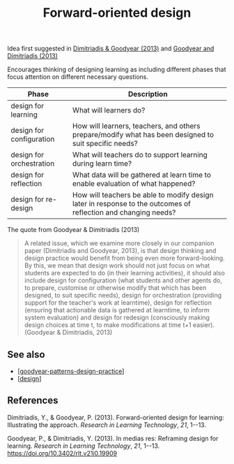 ﻿---
title: Forward-oriented design
---
Idea first suggested in [Dimitriadis & Goodyear (2013)](https://petergoodyear.files.wordpress.com/2017/07/dimitriadis-goodyear-2013-forward-oriented-design.pdf) and [Goodyear and Dimitriadis (2013)](https://petergoodyear.files.wordpress.com/2017/07/goodyear-dimitriadis-2013-in-medias-res.pdf)

Encourages thinking of designing learning as including different phases that focus attention on different necessary questions.

| Phase | Description |
| --- | --- |
| design for learning| What will learners do? |
| design for configuration | How will learners, teachers, and others prepare/modify what has been designed to suit specific needs? |
| design for orchestration | What will teachers do to support learning during learn time? |
| design for reflection | What data will be gathered at learn time to enable evaluation of what happened? | 
| design for re-design | How will teachers be able to modify design later in response to the outcomes of reflection and changing needs? |


The quote from Goodyear & Dimitriadis (2013)

> A related issue, which we examine more closely in our companion paper (Dimitriadis and Goodyear, 2013), is that design thinking and design practice would benefit from being even more forward-looking. By this, we mean that design work should not just focus on what students are expected to do (in their learning activities), it should also include design for configuration (what students and other agents do, to prepare, customise or otherwise modify that which has been designed, to suit specific needs), design for orchestration (providing support for the teacher's work at learntime), design for reflection (ensuring that actionable data is gathered at learntime, to inform system evaluation) and design for redesign (consciously making design choices at time t, to make modifications at time t+1 easier). (Goodyear & Dimitriadis, 2013)

## See also

- [[goodyear-patterns-design-practice]]
- [[design]]



## References

Dimitriadis, Y., & Goodyear, P. (2013). Forward-oriented design for learning: Illustrating the approach. *Research in Learning Technology*, *21*, 1--13.

Goodyear, P., & Dimitriadis, Y. (2013). In medias res: Reframing design for learning. *Research in Learning Technology*, *21*, 1--13. <https://doi.org/10.3402/rlt.v21i0.19909>


[//begin]: # "Autogenerated link references for markdown compatibility"
[goodyear-patterns-design-practice]: ../Paper-Summaries/goodyear-patterns-design-practice "Patterns, pattern languages and design practice"
[design]: ../Design/design "Design"
[//end]: # "Autogenerated link references"
